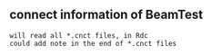 
##  connect information of BeamTest

    will read all *.cnct files, in Rdc
    could add note in the end of *.cnct files
    
